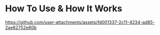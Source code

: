 # How To Use & How It Works

https://github.com/user-attachments/assets/fd001337-2c11-4234-ad85-2ae82752e80b
